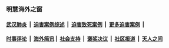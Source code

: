 
### 明慧海外之窗

####  [武汉肺炎](indexes/365.md?t=07041000) &nbsp;|&nbsp;  [迫害案例综述](indexes/328.md?t=07041000) &nbsp;|&nbsp; [迫害致死案例](indexes/277.md?t=07041000)  &nbsp;|&nbsp; [更多迫害案例](indexes/81.md?t=07041000)  &nbsp;|&nbsp; 
####  [时事评论](indexes/19.md?t=07041000) &nbsp;|&nbsp; [海外简讯](indexes/245.md?t=07041000)&nbsp;|&nbsp;  [社会支持](indexes/140.md?t=07041000) &nbsp;|&nbsp; [褒奖决议](indexes/282.md?t=07041000) &nbsp;|&nbsp; [社区报道](indexes/91.md?t=07041000)  &nbsp;|&nbsp; [天人之间](indexes/78.md?t=07041000) 

